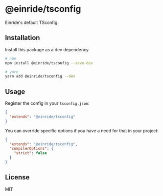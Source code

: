 # @einride/tsconfig

<!-- [![license](https://img.shields.io/npm/l/@einride/tsconfig.svg)](https://github.com/einride/tsconfig/blob/main/LICENSE)
[![npm version](https://img.shields.io/npm/v/@einride/tsconfig.svg)](https://www.npmjs.com/package/@einride/tsconfig)
[![total npm downloads](https://img.shields.io/npm/dt/@einride/tsconfig.svg)](https://www.npmjs.com/package/@einride/tsconfig) -->

Einride's default TSconfig.

## Installation

Install this package as a dev dependency.

```bash
# npm
npm install @einride/tsconfig --save-dev

# yarn
yarn add @einride/tsconfig --dev
```

## Usage

Register the config in your `tsconfig.json`:

```json
{
  "extends": "@einride/tsconfig"
}
```

You can override specific options if you have a need for that in your project:

```json
{
  "extends": "@einride/tsconfig",
  "compilerOptions": {
    "strict": false
  }
}
```

## License

MIT
